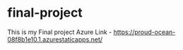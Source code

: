 # final-project
This is my Final project
Azure Link - https://proud-ocean-08f8b1e10.1.azurestaticapps.net/

